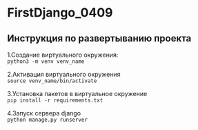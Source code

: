 # FirstDjango_0409
## Инструкция по развертыванию проекта

1.Создание виртуального окружения:  
`python3 -m venv venv_name`

2.Активация виртуального окружения  
`source venv_name/bin/activate`

3.Установка пакетов в виртуальное окружение  
`pip install -r requirements.txt`

4.Запуск сервера django  
`python manage.py runserver`
